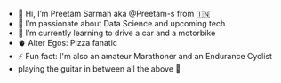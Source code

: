 - 👋 Hi, I’m Preetam Sarmah aka @Preetam-s from 🇮🇳 
- 👀 I’m passionate about Data Science and upcoming tech 
- 🧠 I’m currently learning to drive a car and a motorbike
- 🫀 Alter Egos: Pizza fanatic 
- ⚡ Fun fact: I'm also an amateur Marathoner and an Endurance Cyclist
- playing the guitar in between all the above 🤠

<!---
Preetam-s/Preetam-s is a ✨ special ✨ repository because its `README.md` (this file) appears on your GitHub profile.
You can click the Preview link to take a look at your changes.
--->
